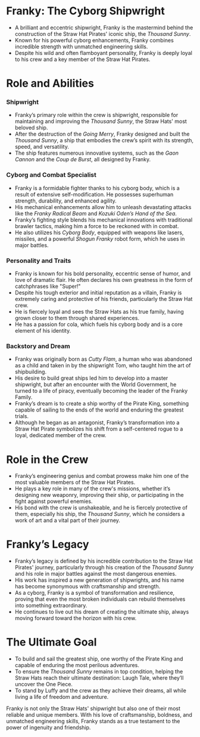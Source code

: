# **Franky: The Cyborg Shipwright**

- A brilliant and eccentric shipwright, Franky is the mastermind behind the construction of the Straw Hat Pirates' iconic ship, the _Thousand Sunny_.
- Known for his powerful cyborg enhancements, Franky combines incredible strength with unmatched engineering skills.
- Despite his wild and often flamboyant personality, Franky is deeply loyal to his crew and a key member of the Straw Hat Pirates.

# **Role and Abilities**

### **Shipwright**

- Franky’s primary role within the crew is shipwright, responsible for maintaining and improving the _Thousand Sunny_, the Straw Hats' most beloved ship.
- After the destruction of the _Going Merry_, Franky designed and built the _Thousand Sunny_, a ship that embodies the crew’s spirit with its strength, speed, and versatility.
- The ship features numerous innovative systems, such as the _Gaon Cannon_ and the _Coup de Burst_, all designed by Franky.

### **Cyborg and Combat Specialist**

- Franky is a formidable fighter thanks to his cyborg body, which is a result of extensive self-modification. He possesses superhuman strength, durability, and enhanced agility.
- His mechanical enhancements allow him to unleash devastating attacks like the _Franky Radical Beam_ and _Kozuki Oden’s Hand of the Sea_.
- Franky’s fighting style blends his mechanical innovations with traditional brawler tactics, making him a force to be reckoned with in combat.
- He also utilizes his _Cyborg Body_, equipped with weapons like lasers, missiles, and a powerful _Shogun Franky_ robot form, which he uses in major battles.

### **Personality and Traits**

- Franky is known for his bold personality, eccentric sense of humor, and love of dramatic flair. He often declares his own greatness in the form of catchphrases like "Super!"
- Despite his tough exterior and initial reputation as a villain, Franky is extremely caring and protective of his friends, particularly the Straw Hat crew.
- He is fiercely loyal and sees the Straw Hats as his true family, having grown closer to them through shared experiences.
- He has a passion for cola, which fuels his cyborg body and is a core element of his identity.

### **Backstory and Dream**

- Franky was originally born as _Cutty Flam_, a human who was abandoned as a child and taken in by the shipwright Tom, who taught him the art of shipbuilding.
- His desire to build great ships led him to develop into a master shipwright, but after an encounter with the World Government, he turned to a life of piracy, eventually becoming the leader of the Franky Family.
- Franky’s dream is to create a ship worthy of the Pirate King, something capable of sailing to the ends of the world and enduring the greatest trials.
- Although he began as an antagonist, Franky’s transformation into a Straw Hat Pirate symbolizes his shift from a self-centered rogue to a loyal, dedicated member of the crew.

# **Role in the Crew**

- Franky’s engineering genius and combat prowess make him one of the most valuable members of the Straw Hat Pirates.
- He plays a key role in many of the crew's missions, whether it’s designing new weaponry, improving their ship, or participating in the fight against powerful enemies.
- His bond with the crew is unshakeable, and he is fiercely protective of them, especially his ship, the _Thousand Sunny_, which he considers a work of art and a vital part of their journey.

# **Franky’s Legacy**

- Franky’s legacy is defined by his incredible contribution to the Straw Hat Pirates' journey, particularly through his creation of the _Thousand Sunny_ and his role in major battles against the most dangerous enemies.
- His work has inspired a new generation of shipwrights, and his name has become synonymous with craftsmanship and strength.
- As a cyborg, Franky is a symbol of transformation and resilience, proving that even the most broken individuals can rebuild themselves into something extraordinary.
- He continues to live out his dream of creating the ultimate ship, always moving forward toward the horizon with his crew.

# **The Ultimate Goal**

- To build and sail the greatest ship, one worthy of the Pirate King and capable of enduring the most perilous adventures.
- To ensure the _Thousand Sunny_ remains in top condition, helping the Straw Hats reach their ultimate destination: Laugh Tale, where they’ll uncover the One Piece.
- To stand by Luffy and the crew as they achieve their dreams, all while living a life of freedom and adventure.

Franky is not only the Straw Hats' shipwright but also one of their most reliable and unique members. With his love of craftsmanship, boldness, and unmatched engineering skills, Franky stands as a true testament to the power of ingenuity and friendship.